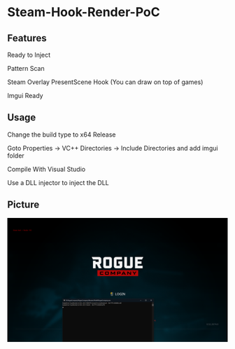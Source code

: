 # Steam-Hook-Render-PoC


## Features
Ready to Inject

Pattern Scan

Steam Overlay PresentScene Hook (You can draw on top of games)

Imgui Ready

## Usage
Change the build type to x64 Release

Goto Properties -> VC++ Directories -> Include Directories and add imgui folder

Compile With Visual Studio

Use a DLL injector to inject the DLL



## Picture

![a](./picture/RogueCompany.png)
